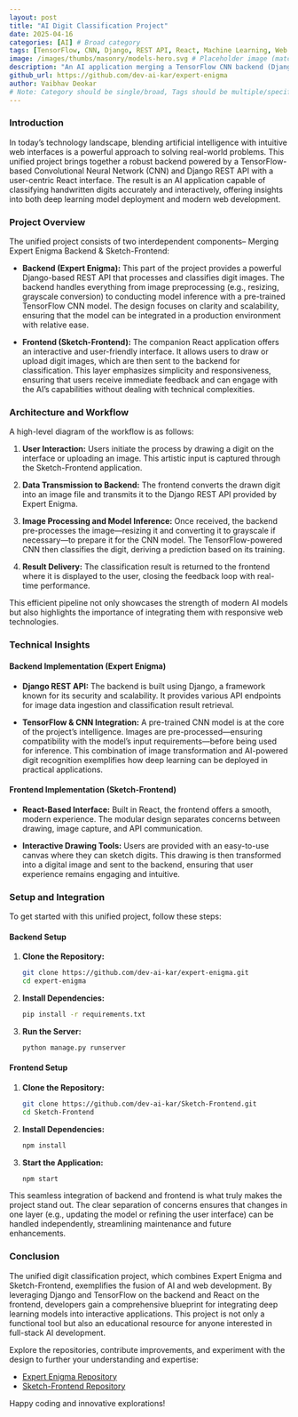 ```yaml
---
layout: post
title: "AI Digit Classification Project"
date: 2025-04-16
categories: [AI] # Broad category
tags: [TensorFlow, CNN, Django, REST API, React, Machine Learning, Web Development] # Specific tags
image: /images/thumbs/masonry/models-hero.svg # Placeholder image (matches index.html)
description: "An AI application merging a TensorFlow CNN backend (Django REST API) with a React frontend for interactive handwritten digit classification."
github_url: https://github.com/dev-ai-kar/expert-enigma
author: Vaibhav Deokar
# Note: Category should be single/broad, Tags should be multiple/specific.
---
```


### Introduction
In today’s technology landscape, blending artificial intelligence with intuitive web interfaces is a powerful approach to solving real-world problems. This unified project brings together a robust backend powered by a TensorFlow-based Convolutional Neural Network (CNN) and Django REST API with a user-centric React interface. The result is an AI application capable of classifying handwritten digits accurately and interactively, offering insights into both deep learning model deployment and modern web development.

### Project Overview
The unified project consists of two interdependent components– Merging Expert Enigma Backend & Sketch-Frontend:

- **Backend (Expert Enigma):**
  This part of the project provides a powerful Django-based REST API that processes and classifies digit images. The backend handles everything from image preprocessing (e.g., resizing, grayscale conversion) to conducting model inference with a pre-trained TensorFlow CNN model. The design focuses on clarity and scalability, ensuring that the model can be integrated in a production environment with relative ease.

- **Frontend (Sketch-Frontend):**
  The companion React application offers an interactive and user-friendly interface. It allows users to draw or upload digit images, which are then sent to the backend for classification. This layer emphasizes simplicity and responsiveness, ensuring that users receive immediate feedback and can engage with the AI’s capabilities without dealing with technical complexities.

### Architecture and Workflow

A high-level diagram of the workflow is as follows:

1. **User Interaction:**
   Users initiate the process by drawing a digit on the interface or uploading an image. This artistic input is captured through the Sketch-Frontend application.

2. **Data Transmission to Backend:**
   The frontend converts the drawn digit into an image file and transmits it to the Django REST API provided by Expert Enigma.

3. **Image Processing and Model Inference:**
   Once received, the backend pre-processes the image—resizing it and converting it to grayscale if necessary—to prepare it for the CNN model. The TensorFlow-powered CNN then classifies the digit, deriving a prediction based on its training.

4. **Result Delivery:**
   The classification result is returned to the frontend where it is displayed to the user, closing the feedback loop with real-time performance.

This efficient pipeline not only showcases the strength of modern AI models but also highlights the importance of integrating them with responsive web technologies.

### Technical Insights

#### Backend Implementation (Expert Enigma)
- **Django REST API:**
  The backend is built using Django, a framework known for its security and scalability. It provides various API endpoints for image data ingestion and classification result retrieval.

- **TensorFlow & CNN Integration:**
  A pre-trained CNN model is at the core of the project’s intelligence. Images are pre-processed—ensuring compatibility with the model’s input requirements—before being used for inference. This combination of image transformation and AI-powered digit recognition exemplifies how deep learning can be deployed in practical applications.

#### Frontend Implementation (Sketch-Frontend)
- **React-Based Interface:**
  Built in React, the frontend offers a smooth, modern experience. The modular design separates concerns between drawing, image capture, and API communication.

- **Interactive Drawing Tools:**
  Users are provided with an easy-to-use canvas where they can sketch digits. This drawing is then transformed into a digital image and sent to the backend, ensuring that user experience remains engaging and intuitive.

### Setup and Integration

To get started with this unified project, follow these steps:

#### Backend Setup
1. **Clone the Repository:**
   ```bash
   git clone https://github.com/dev-ai-kar/expert-enigma.git
   cd expert-enigma
   ```
2. **Install Dependencies:**
   ```bash
   pip install -r requirements.txt
   ```
3. **Run the Server:**
   ```bash
   python manage.py runserver
   ```

#### Frontend Setup
1. **Clone the Repository:**
   ```bash
   git clone https://github.com/dev-ai-kar/Sketch-Frontend.git
   cd Sketch-Frontend
   ```
2. **Install Dependencies:**
   ```bash
   npm install
   ```
3. **Start the Application:**
   ```bash
   npm start
   ```

This seamless integration of backend and frontend is what truly makes the project stand out. The clear separation of concerns ensures that changes in one layer (e.g., updating the model or refining the user interface) can be handled independently, streamlining maintenance and future enhancements.

### Conclusion
The unified digit classification project, which combines Expert Enigma and Sketch-Frontend, exemplifies the fusion of AI and web development. By leveraging Django and TensorFlow on the backend and React on the frontend, developers gain a comprehensive blueprint for integrating deep learning models into interactive applications. This project is not only a functional tool but also an educational resource for anyone interested in full-stack AI development.

Explore the repositories, contribute improvements, and experiment with the design to further your understanding and expertise:

- [Expert Enigma Repository](https://github.com/dev-ai-kar/expert-enigma)
- [Sketch-Frontend Repository](https://github.com/dev-ai-kar/Sketch-Frontend)

Happy coding and innovative explorations!
